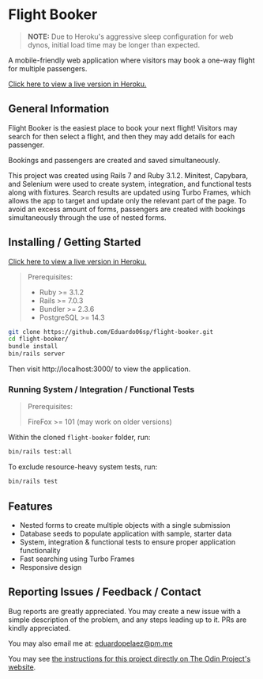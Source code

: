 # Flight Booker
> **NOTE:** Due to Heroku's aggressive sleep configuration for web dynos, initial load time may be longer than expected.

A mobile-friendly web application where visitors may book a one-way flight for multiple passengers.

[Click here to view a live version in Heroku.](https://flight-book3r.herokuapp.com/)

## General Information
Flight Booker is the easiest place to book your next flight! Visitors may search for then select a flight, and then they may add details for each passenger.

Bookings and passengers are created and saved simultaneously.

This project was created using Rails 7 and Ruby 3.1.2. Minitest, Capybara, and Selenium were used to create system, integration, and functional tests along with fixtures. Search results are updated using Turbo Frames, which allows the app to target and update only the relevant part of the page. To avoid an excess amount of forms, passengers are created with bookings simultaneously through the use of nested forms.

## Installing / Getting Started
[Click here to view a live version in Heroku.](https://flight-book3r.herokuapp.com/)

> Prerequisites:
> * Ruby >= 3.1.2
> * Rails >= 7.0.3
> * Bundler >= 2.3.6
> * PostgreSQL >= 14.3

```bash
git clone https://github.com/Eduardo06sp/flight-booker.git
cd flight-booker/
bundle install
bin/rails server
```

Then visit http://localhost:3000/ to view the application.

### Running System / Integration / Functional Tests
> Prerequisites:
>
> FireFox >= 101 (may work on older versions)

Within the cloned `flight-booker` folder, run:
```bash
bin/rails test:all
```

To exclude resource-heavy system tests, run:
```bash
bin/rails test
```

## Features
* Nested forms to create multiple objects with a single submission
* Database seeds to populate application with sample, starter data
* System, integration & functional tests to ensure proper application functionality
* Fast searching using Turbo Frames
* Responsive design

## Reporting Issues / Feedback / Contact
Bug reports are greatly appreciated. You may create a new issue with a simple description of the problem, and any steps leading up to it.
PRs are kindly appreciated.

You may also email me at: eduardopelaez@pm.me

You may see [the instructions for this project directly on The Odin Project's website](https://www.theodinproject.com/lessons/ruby-on-rails-flight-booker).
